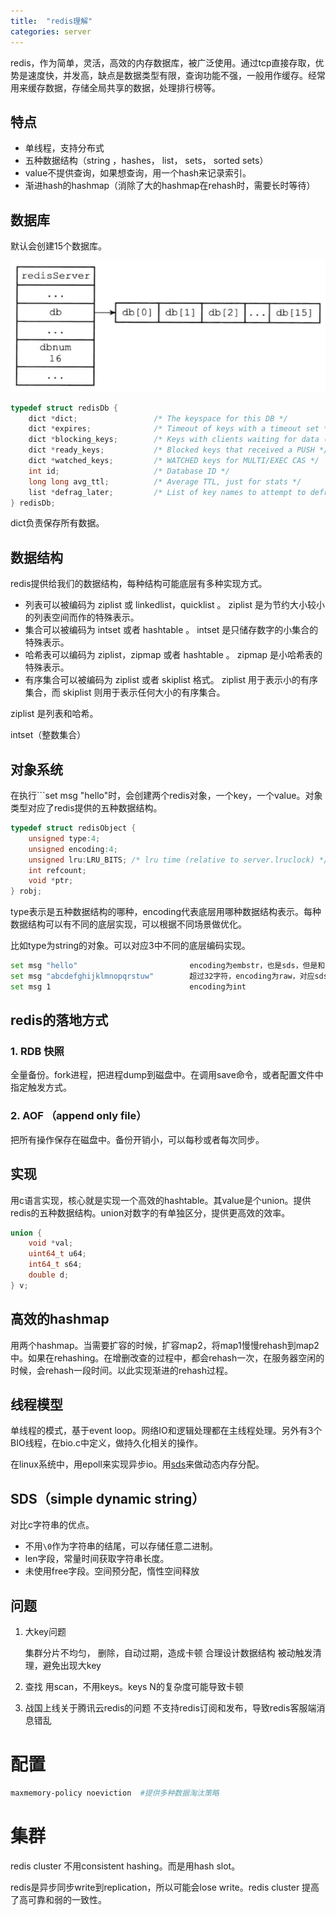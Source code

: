 ```yaml
---
title:  "redis理解"
categories: server
---
```

redis，作为简单，灵活，高效的内存数据库，被广泛使用。通过tcp直接存取，优势是速度快，并发高，缺点是数据类型有限，查询功能不强，一般用作缓存。经常用来缓存数据，存储全局共享的数据，处理排行榜等。

## 特点

- 单线程，支持分布式
- 五种数据结构（string ，hashes， list， sets， sorted sets）
- value不提供查询，如果想查询，用一个hash来记录索引。
- 渐进hash的hashmap（消除了大的hashmap在rehash时，需要长时等待）

## 数据库

默认会创建15个数据库。

![](/assets/redis1.png)

```c
typedef struct redisDb {
    dict *dict;                 /* The keyspace for this DB */
    dict *expires;              /* Timeout of keys with a timeout set */
    dict *blocking_keys;        /* Keys with clients waiting for data (BLPOP)*/
    dict *ready_keys;           /* Blocked keys that received a PUSH */
    dict *watched_keys;         /* WATCHED keys for MULTI/EXEC CAS */
    int id;                     /* Database ID */
    long long avg_ttl;          /* Average TTL, just for stats */
    list *defrag_later;         /* List of key names to attempt to defrag one by one, gradually. */
} redisDb;
```
dict负责保存所有数据。

## 数据结构

redis提供给我们的数据结构，每种结构可能底层有多种实现方式。

- 列表可以被编码为 ziplist 或 linkedlist，quicklist 。 ziplist 是为节约大小较小的列表空间而作的特殊表示。
- 集合可以被编码为 intset 或者 hashtable 。 intset 是只储存数字的小集合的特殊表示。
- 哈希表可以编码为 ziplist，zipmap 或者 hashtable 。 zipmap 是小哈希表的特殊表示。
- 有序集合可以被编码为 ziplist 或者 skiplist 格式。 ziplist 用于表示小的有序集合，而 skiplist 则用于表示任何大小的有序集合。

ziplist 是列表和哈希。

intset（整数集合）

## 对象系统

在执行```set msg "hello"时，会创建两个redis对象，一个key，一个value。对象类型对应了redis提供的五种数据结构。
```c++
typedef struct redisObject {
    unsigned type:4;
    unsigned encoding:4;
    unsigned lru:LRU_BITS; /* lru time (relative to server.lruclock) */
    int refcount;
    void *ptr;
} robj;
```
type表示是五种数据结构的哪种，encoding代表底层用哪种数据结构表示。每种数据结构可以有不同的底层实现，可以根据不同场景做优化。

比如type为string的对象。可以对应3中不同的底层编码实现。

```bash
set msg "hello"                         encoding为embstr，也是sds，但是和redisobject放在一起，避免一次内存分配
set msg "abcdefghijklmnopqrstuw"        超过32字符，encoding为raw，对应sds
set msg 1                               encoding为int
```



## redis的落地方式

### 1. RDB 快照

全量备份。fork进程，把进程dump到磁盘中。在调用save命令，或者配置文件中指定触发方式。

### 2. AOF （append only file）


把所有操作保存在磁盘中。备份开销小，可以每秒或者每次同步。

## 实现
    
用c语言实现，核心就是实现一个高效的hashtable。其value是个union。提供redis的五种数据结构。union对数字的有单独区分，提供更高效的效率。

```c
union {
    void *val;
    uint64_t u64;
    int64_t s64;
    double d;
} v;
```

## 高效的hashmap

用两个hashmap。当需要扩容的时候，扩容map2，将map1慢慢rehash到map2中。如果在rehashing。在增删改查的过程中，都会rehash一次，在服务器空闲的时候，会rehash一段时间。以此实现渐进的rehash过程。

## 线程模型

单线程的模式，基于event loop。网络IO和逻辑处理都在主线程处理。另外有3个BIO线程，在bio.c中定义，做持久化相关的操作。

在linux系统中，用epoll来实现异步io。用[sds](https://github.com/antirez/sds)来做动态内存分配。

## SDS（simple dynamic string）

对比c字符串的优点。

- 不用`\0`作为字符串的结尾，可以存储任意二进制。
- len字段，常量时间获取字符串长度。
- 未使用free字段。空间预分配，惰性空间释放

## 问题

1. 大key问题
    
    集群分片不均匀， 删除，自动过期，造成卡顿
    合理设计数据结构 被动触发清理，避免出现大key
2. 查找
    用scan，不用keys。keys N的复杂度可能导致卡顿
3. 战国上线关于腾讯云redis的问题
    不支持redis订阅和发布，导致redis客服端消息错乱



# 配置

```bash
maxmemory-policy noeviction  #提供多种数据淘汰策略
```

# 集群

redis cluster 不用consistent hashing。而是用hash slot。

redis是异步同步write到replication，所以可能会lose write。redis cluster 提高了高可靠和弱的一致性。